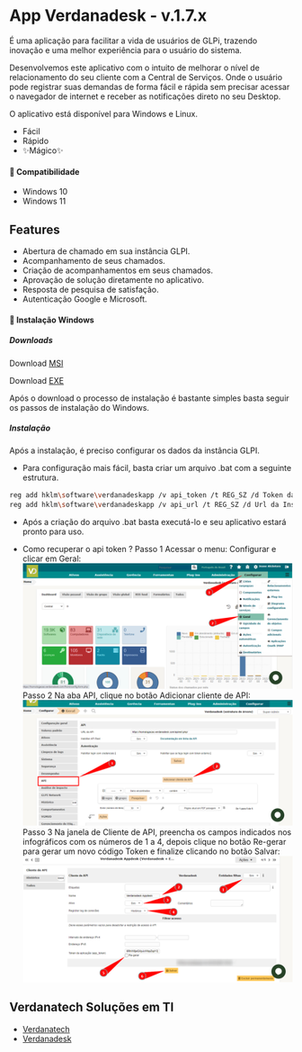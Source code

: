 # App Verdanadesk - v.1.7.x

É uma aplicação para facilitar a vida de usuários de GLPi, trazendo inovação e uma melhor experiência para o usuário do sistema.

Desenvolvemos este aplicativo com o intuito de melhorar o nível de relacionamento do seu cliente com a Central de Serviços. Onde o usuário pode registrar suas demandas de forma fácil e rápida sem precisar acessar o navegador de internet e receber as notificações direto no seu Desktop. 

O aplicativo está disponível para Windows e Linux.

- Fácil
- Rápido
- ✨Mágico✨

#### 📌  Compatibilidade
- Windows 10
- Windows 11

## Features

- Abertura de chamado em sua instância GLPI.
- Acompanhamento de seus chamados.
- Criação de acompanhamentos em seus chamados.
- Aprovação de solução diretamente no aplicativo.
- Resposta de pesquisa de satisfação. 
- Autenticação Google e Microsoft.

#### 🔧 Instalação Windows


##### Downloads
Download [MSI](https://github.com/verdanatech/App-Verdanadesk/releases/download/1.6.0/Suporte-VerdanadeskApp.1.6.0.msi) 

Download [EXE](https://github.com/verdanatech/App-Verdanadesk/releases/download/1.6.0/Suporte-VerdanadeskApp.1.6.0.exe) 

Após o download o processo de instalação é bastante simples basta seguir os passos de instalação do Windows.


##### Instalação
Após a instalação, é preciso configurar os dados da instância GLPI.

- Para configuração mais fácil, basta criar um arquivo .bat com a seguinte estrutura.
```sh
reg add hklm\software\verdanadeskapp /v api_token /t REG_SZ /d Token da API /f
reg add hklm\software\verdanadeskapp /v api_url /t REG_SZ /d Url da Instância GLPI /f
```
- Após a criação do arquivo .bat basta executá-lo e seu aplicativo estará pronto para uso.


- Como recuperar o api token ?
Passo 1
Acessar o menu: Configurar e clicar em Geral:
![alt text](https://raw.githubusercontent.com/verdanatech/App-Verdanadesk/master/assets/img/passo1.png)
Passo 2
Na aba API, clique no botão Adicionar cliente de API:
![alt text](https://raw.githubusercontent.com/verdanatech/App-Verdanadesk/master/assets/img/passo2.png)
Passo 3
Na janela de Cliente de API, preencha os campos indicados nos infográficos com os números de 1 a 4, depois clique no botão Re-gerar para gerar um novo código Token e finalize clicando no botão Salvar:
![alt text](https://raw.githubusercontent.com/verdanatech/App-Verdanadesk/master/assets/img/passo3.png)


 ## Verdanatech Soluções em TI
- [Verdanatech](https://verdanatech.com)
- [Verdanadesk](https://verdanadesk.com)
